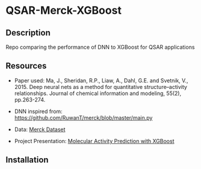 # QSAR-Merck-XGBoost

## Description
Repo comparing the performance of DNN to XGBoost for QSAR applications

## Resources
- Paper used:
Ma, J., Sheridan, R.P., Liaw, A., Dahl, G.E. and Svetnik, V., 2015. Deep neural nets as a method for quantitative structure–activity relationships. Journal of chemical information and modeling, 55(2), pp.263-274.

- DNN inspired from:
https://github.com/RuwanT/merck/blob/master/main.py

- Data:
[Merck Dataset](https://www.kaggle.com/c/MerckActivity/data "Merck Dataset")

- Project Presentation:
[Molecular Activity Prediction with XGBoost](https://docs.google.com/presentation/d/e/2PACX-1vRN4hVoXzNEVSYAOq9eYWDQxudlwCAL2GNW9Mx1D7ScT6pOXDTEmxUOeV_jnOo__zi9hKX_yoLPq0R6/pub?start=false&loop=false&delayms=3000)

## Installation
